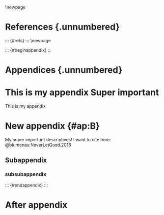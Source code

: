 \newpage

# References {.unnumbered}
::: {#refs}
:::
\newpage



::: {#beginappendix}
:::
# Appendices {.unnumbered}

# This is my appendix Super important 
This is my appendix


# New appendix {#ap:B}

My super important descriptives! I want to cite here:  @blumenau:NeverLetGood.2018

## Subappendix

### subsubappendix
::: {#endappendix}
:::

# After appendix
